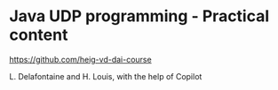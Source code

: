 # Java UDP programming - Practical content

<https://github.com/heig-vd-dai-course>

L. Delafontaine and H. Louis, with the help of Copilot

